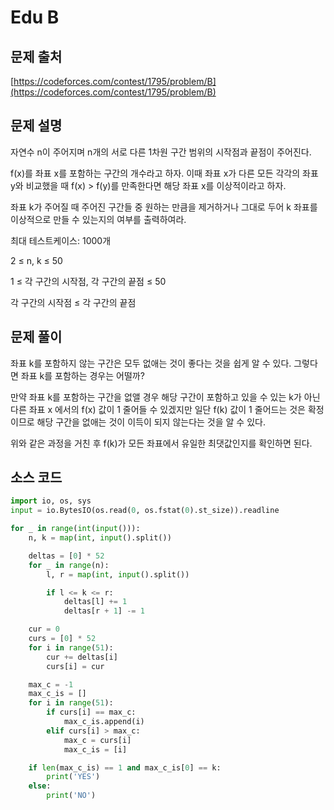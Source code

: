 # Edu B

## 문제 출처

[https://codeforces.com/contest/1795/problem/B](https://codeforces.com/contest/1795/problem/B)

## 문제 설명

자연수 n이 주어지며 n개의 서로 다른 1차원 구간 범위의 시작점과 끝점이 주어진다.

f(x)를 좌표 x를 포함하는 구간의 개수라고 하자. 이때 좌표 x가 다른 모든 각각의 좌표 y와 비교했을 때 f(x) > f(y)를 만족한다면 해당 좌표 x를 이상적이라고 하자.

좌표 k가 주어질 때 주어진 구간들 중 원하는 만큼을 제거하거나 그대로 두어  k 좌표를 이상적으로 만들 수 있는지의 여부를 출력하여라.

최대 테스트케이스: 1000개

2 ≤ n, k ≤ 50

1 ≤ 각 구간의 시작점, 각 구간의 끝점 ≤ 50

각 구간의 시작점 ≤ 각 구간의 끝점

## 문제 풀이

좌표 k를 포함하지 않는 구간은 모두 없애는 것이 좋다는 것을 쉽게 알 수 있다. 그렇다면 좌표 k를 포함하는 경우는 어떨까?

만약 좌표 k를 포함하는 구간을 없앨 경우 해당 구간이 포함하고 있을 수 있는 k가 아닌 다른 좌표 x 에서의 f(x) 값이 1 줄어들 수 있겠지만 일단 f(k) 값이 1 줄어드는 것은 확정이므로 해당 구간을 없애는 것이 이득이 되지 않는다는 것을 알 수 있다.

위와 같은 과정을 거친 후 f(k)가 모든 좌표에서 유일한 최댓값인지를 확인하면 된다.

## 소스 코드

```python
import io, os, sys
input = io.BytesIO(os.read(0, os.fstat(0).st_size)).readline

for _ in range(int(input())):
    n, k = map(int, input().split())

    deltas = [0] * 52
    for _ in range(n):
        l, r = map(int, input().split())

        if l <= k <= r:
            deltas[l] += 1
            deltas[r + 1] -= 1

    cur = 0
    curs = [0] * 52
    for i in range(51):
        cur += deltas[i]
        curs[i] = cur

    max_c = -1
    max_c_is = []
    for i in range(51):
        if curs[i] == max_c:
            max_c_is.append(i)
        elif curs[i] > max_c:
            max_c = curs[i]
            max_c_is = [i]

    if len(max_c_is) == 1 and max_c_is[0] == k:
        print('YES')
    else:
        print('NO')
```